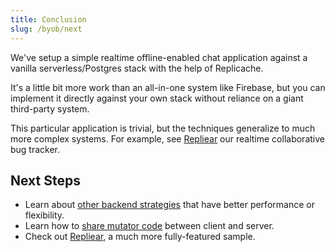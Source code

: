 ```yaml
---
title: Conclusion
slug: /byob/next
---
```


We've setup a simple realtime offline-enabled chat application against a vanilla serverless/Postgres stack with the help of Replicache.

It's a little bit more work than an all-in-one system like Firebase, but you can implement it directly against your own stack without reliance on a giant third-party system.

This particular application is trivial, but the techniques generalize to much more complex systems. For example, see [Repliear](https://repliear.herokuapp.com/) our realtime collaborative bug tracker.

## Next Steps

- Learn about [other backend strategies](/concepts/strategies/overview) that have better performance or flexibility.
- Learn how to [share mutator code](/howto/share-mutators) between client and server.
- Check out [Repliear](/examples/repliear), a much more fully-featured sample.
